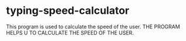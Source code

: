 # typing-speed-calculator
This program is used to calculate the speed of the user.
THE PROGRAM HELPS U TO CALCULATE THE SPEED OF THE USER.
